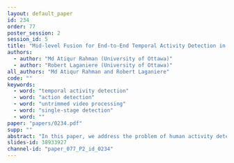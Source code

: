 ```yaml
---
layout: default_paper
id: 234
order: 77
poster_session: 2
session_id: 5
title: "Mid-level Fusion for End-to-End Temporal Activity Detection in Untrimmed Video"
authors:
  - author: "Md Atiqur Rahman (University of Ottawa)"
  - author: "Robert Laganiere (University of Ottawa)"
all_authors: "Md Atiqur Rahman and Robert Laganiere"
code: ""
keywords:
  - word: "temporal activity detection"
  - word: "action detection"
  - word: "untrimmed video processing"
  - word: "single-stage detection"
  - word: ""
paper: "papers/0234.pdf"
supp: ""
abstract: "In this paper, we address the problem of human activity detection in temporally untrimmed long video sequences, where the goal is to classify and temporally localize each activity instance in the input video. Inspired by the recent success of the single-stage object detection methods, we propose an end-to-end trainable framework capable of learning task-specific spatio-temporal features of a video sequence for direct classification and localization of the activities. We, further, systematically investigate how and where to fuse multi-stream feature representations of a video and propose a new fusion strategy for temporal activity detection. Together with the proposed fusion strategy, the novel architecture sets new state-of-the-art on the highly challenging THUMOS'14 benchmark -- up from 44.2% to 53.9% mAP (an absolute 9.7% improvement)."
slides-id: 38933927
channel-id: "paper_077_P2_id_0234"
---
```

